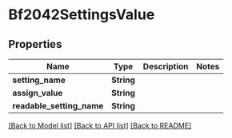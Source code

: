 # Bf2042SettingsValue

## Properties

Name | Type | Description | Notes
------------ | ------------- | ------------- | -------------
**setting_name** | **String** |  | 
**assign_value** | **String** |  | 
**readable_setting_name** | **String** |  | 

[[Back to Model list]](../README.md#documentation-for-models) [[Back to API list]](../README.md#documentation-for-api-endpoints) [[Back to README]](../README.md)


